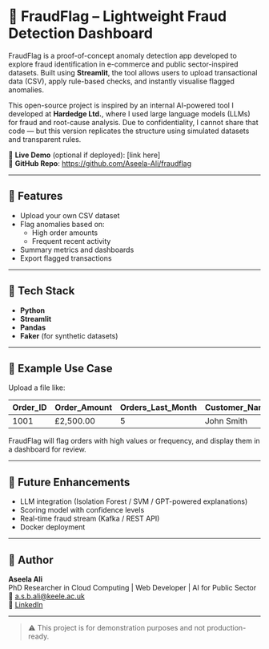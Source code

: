 # 🚩 FraudFlag – Lightweight Fraud Detection Dashboard

FraudFlag is a proof-of-concept anomaly detection app developed to explore fraud identification in e-commerce and public sector-inspired datasets. Built using **Streamlit**, the tool allows users to upload transactional data (CSV), apply rule-based checks, and instantly visualise flagged anomalies.

This open-source project is inspired by an internal AI-powered tool I developed at **Hardedge Ltd.**, where I used large language models (LLMs) for fraud and root-cause analysis. Due to confidentiality, I cannot share that code — but this version replicates the structure using simulated datasets and transparent rules.

🔗 **Live Demo** (optional if deployed): [link here]  
📁 **GitHub Repo**: https://github.com/Aseela-Ali/fraudflag

---

## 🧩 Features

- Upload your own CSV dataset
- Flag anomalies based on:
  - High order amounts
  - Frequent recent activity
- Summary metrics and dashboards
- Export flagged transactions

---

## 📁 Tech Stack

- **Python**
- **Streamlit**
- **Pandas**
- **Faker** (for synthetic datasets)

---

## 📄 Example Use Case

Upload a file like:

| Order_ID | Order_Amount | Orders_Last_Month | Customer_Name | ... |
|----------|--------------|-------------------|----------------|-----|
| 1001     | £2,500.00     | 5                 | John Smith      | ... |

FraudFlag will flag orders with high values or frequency, and display them in a dashboard for review.

---

## 📌 Future Enhancements

- LLM integration (Isolation Forest / SVM / GPT-powered explanations)
- Scoring model with confidence levels
- Real-time fraud stream (Kafka / REST API)
- Docker deployment

---

## 👤 Author

**Aseela Ali**  
PhD Researcher in Cloud Computing | Web Developer | AI for Public Sector  
📧 [a.s.b.ali@keele.ac.uk](mailto:a.s.b.ali@keele.ac.uk)  
🔗 [LinkedIn](https://www.linkedin.com/in/aseelaali)

---

> ⚠️ This project is for demonstration purposes and not production-ready.
